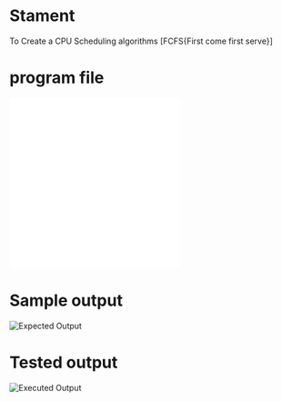 # Stament
To Create a CPU Scheduling algorithms [FCFS{First come first serve}]

# program file
![program file](FCFS.java)
![program file2](Process.java)

# Sample output
![Expected Output](https://github.com/user-attachments/assets/3fce46c4-8f83-4a52-9ea0-36ae4c26e29d)

# Tested output
![Executed Output](https://github.com/user-attachments/assets/1d041058-e794-42a7-8c24-c3b47043b777)
